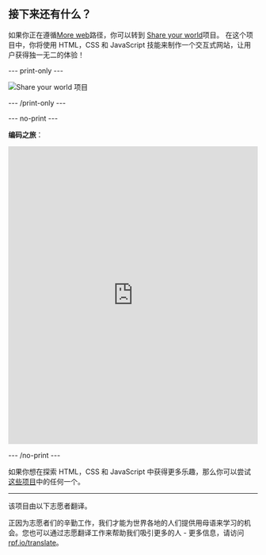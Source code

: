 ## 接下来还有什么？

如果你正在遵循[More web](https://projects.raspberrypi.org/zh-CN/raspberrypi/more-web)路径，你可以转到 [Share your world](https://projects.raspberrypi.org/zh-CN/projects/share-your-world)项目。 在这个项目中，你将使用 HTML，CSS 和 JavaScript 技能来制作一个交互式网站，让用户获得独一无二的体验！

--- print-only ---

![Share your world 项目](images/share-your-world-project.png)

--- /print-only ---

--- no-print ---

**编码之旅**：

<iframe src="https://editor.raspberrypi.org/zh-CN/embed/viewer/share-your-world-coding" width="100%" height="600" frameborder="0" marginwidth="0" marginheight="0" allowfullscreen> 
</iframe>

--- /no-print ---

如果你想在探索 HTML，CSS 和 JavaScript 中获得更多乐趣，那么你可以尝试[这些项目](https://projects.raspberrypi.org/zh-CN/projects?software%5B%5D=html-css-javascript)中的任何一个。

***

该项目由以下志愿者翻译。

正因为志愿者们的辛勤工作，我们才能为世界各地的人们提供用母语来学习的机会。您也可以通过志愿翻译工作来帮助我们吸引更多的人 - 更多信息，请访问[rpf.io/translate](https://rpf.io/translate)。
